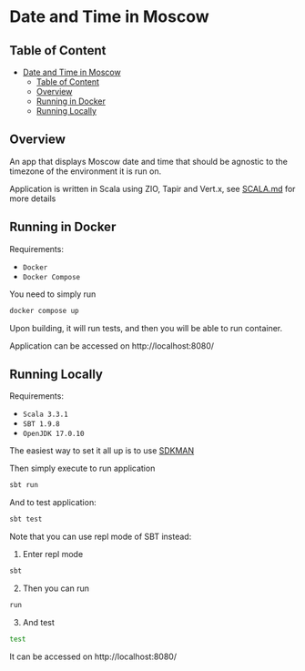 # Date and Time in Moscow

## Table of Content

<!--toc:start-->
- [Date and Time in Moscow](#date-and-time-in-moscow)
  - [Table of Content](#table-of-content)
  - [Overview](#overview)
  - [Running in Docker](#running-in-docker)
  - [Running Locally](#running-locally)
<!--toc:end-->

## Overview

An app that displays Moscow date and time that should be agnostic to the
timezone of the environment it is run on.

Application is written in Scala using ZIO, Tapir and Vert.x, see [SCALA.md](./SCALA.md) for
more details

## Running in Docker

Requirements:

- `Docker`
- `Docker Compose`

You need to simply run

```bash
docker compose up
```

Upon building, it will run tests, and then you will be able to run container.

Application can be accessed on http://localhost:8080/

## Running Locally

Requirements:

- `Scala 3.3.1`
- `SBT 1.9.8`
- `OpenJDK 17.0.10`

The easiest way to set it all up is to use [SDKMAN](https://sdkman.io/)

Then simply execute to run application

```bash
sbt run
```

And to test application:

```bash
sbt test
```

Note that you can use repl mode of SBT instead:

1. Enter repl mode

```bash
sbt
```

2. Then you can run

```bash
run
```

3. And test

```bash
test
```

It can be accessed on http://localhost:8080/
